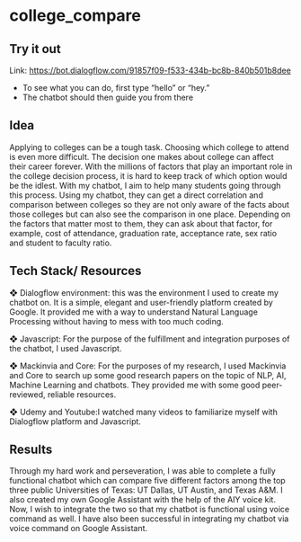 # college_compare

## Try it out
Link: https://bot.dialogflow.com/91857f09-f533-434b-bc8b-840b501b8dee
-	To see what you can do, first type “hello” or “hey.”
-	The chatbot should then guide you from there

## Idea
Applying to colleges can be a tough task. Choosing which college to attend is even more difficult. The decision one makes about college can affect their career forever. With the millions of factors that play an important role in the college decision process, it is hard to keep track of which option would be the idlest. With my chatbot, I aim to help many students going through this process. Using my chatbot, they can get a direct correlation and comparison between colleges so they are not only aware of the facts about those colleges but can also see the comparison in one place. Depending on the factors that matter most to them, they can ask about that factor, for example, cost of attendance, graduation rate, acceptance rate, sex ratio and student to faculty ratio. 

## Tech Stack/ Resources
❖	Dialogflow environment: this was the environment I used to create my chatbot on. It is a simple, elegant and user-friendly platform created by Google. It provided me with a way to understand Natural Language Processing without having to mess with too much coding.

❖	Javascript: For the purpose of the fulfillment and integration purposes of the chatbot, I used Javascript.  

❖	Mackinvia and Core: For the purposes of my research, I used Mackinvia and Core to search up some good research papers on the topic of NLP, AI, Machine Learning and chatbots. They provided me with some good peer-reviewed, reliable resources.

❖	Udemy and Youtube:I watched many videos to familiarize myself with Dialogflow platform and Javascript. 


## Results
Through my hard work and perseveration, I was able to complete a fully functional chatbot which can compare five different factors among the top three public Universities of Texas: UT Dallas, UT Austin, and Texas A&M. I also created my own Google Assistant with the help of the AIY voice kit. Now, I wish to integrate the two so that my chatbot is functional using voice command as well. I have also been successful in integrating my chatbot via voice command on Google Assistant. 
